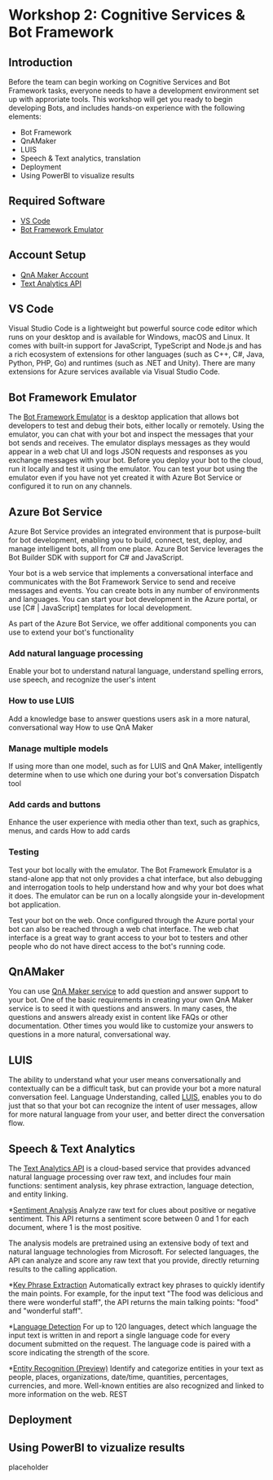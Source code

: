# Workshop 2: Cognitive Services & Bot Framework

## Introduction

Before the team can begin working on Cognitive Services and Bot Framework tasks, everyone needs to have a development environment set up with approriate tools. This workshop will get you ready to begin developing Bots, and includes hands-on experience with the following elements:

* Bot Framework
* QnAMaker
* LUIS
* Speech & Text analytics, translation
* Deployment
* Using PowerBI to visualize results

## Required Software

* [VS Code](https://code.visualstudio.com/Download)
* [Bot Framework Emulator](https://github.com/Microsoft/BotFramework-Emulator)

## Account Setup
* [QnA Maker Account](https://www.qnamaker.ai/)
* [Text Analytics API](https://docs.microsoft.com/en-us/azure/cognitive-services/text-analytics/how-tos/text-analytics-how-to-signup)

## VS Code

Visual Studio Code is a lightweight but powerful source code editor which runs on your desktop and is available for Windows, macOS and Linux. It comes with built-in support for JavaScript, TypeScript and Node.js and has a rich ecosystem of extensions for other languages (such as C++, C#, Java, Python, PHP, Go) and runtimes (such as .NET and Unity). There are many extensions for Azure services available via Visual Studio Code.

## Bot Framework Emulator

The [Bot Framework Emulator](https://docs.microsoft.com/en-us/azure/bot-service/bot-service-debug-emulator?view=azure-bot-service-4.0) is a desktop application that allows bot developers to test and debug their bots, either locally or remotely. Using the emulator, you can chat with your bot and inspect the messages that your bot sends and receives. The emulator displays messages as they would appear in a web chat UI and logs JSON requests and responses as you exchange messages with your bot. Before you deploy your bot to the cloud, run it locally and test it using the emulator. You can test your bot using the emulator even if you have not yet created it with Azure Bot Service or configured it to run on any channels.

## Azure Bot Service

Azure Bot Service provides an integrated environment that is purpose-built for bot development, enabling you to build, connect, test, deploy, and manage intelligent bots, all from one place. Azure Bot Service leverages the Bot Builder SDK with support for C# and JavaScript.

Your bot is a web service that implements a conversational interface and communicates with the Bot Framework Service to send and receive messages and events. You can create bots in any number of environments and languages. You can start your bot development in the Azure portal, or use [C# | JavaScript] templates for local development.

As part of the Azure Bot Service, we offer additional components you can use to extend your bot's functionality

### Add natural language processing
Enable your bot to understand natural language, understand spelling errors, use speech, and recognize the user's intent

### How to use LUIS
Add a knowledge base to answer questions users ask in a more natural, conversational way
How to use QnA Maker

### Manage multiple models
If using more than one model, such as for LUIS and QnA Maker, intelligently determine when to use which one during your bot's conversation
Dispatch tool

### Add cards and buttons
Enhance the user experience with media other than text, such as graphics, menus, and cards
How to add cards

### Testing
Test your bot locally with the emulator. The Bot Framework Emulator is a stand-alone app that not only provides a chat interface, but also debugging and interrogation tools to help understand how and why your bot does what it does. The emulator can be run on a locally alongside your in-development bot application.

Test your bot on the web. Once configured through the Azure portal your bot can also be reached through a web chat interface. The web chat interface is a great way to grant access to your bot to testers and other people who do not have direct access to the bot's running code.

## QnAMaker

You can use [QnA Maker service](https://docs.microsoft.com/en-us/azure/bot-service/bot-builder-howto-qna?view=azure-bot-service-4.0&tabs=cs) to add question and answer support to your bot. One of the basic requirements in creating your own QnA Maker service is to seed it with questions and answers. In many cases, the questions and answers already exist in content like FAQs or other documentation. Other times you would like to customize your answers to questions in a more natural, conversational way.

## LUIS

The ability to understand what your user means conversationally and contextually can be a difficult task, but can provide your bot a more natural conversation feel. Language Understanding, called [LUIS](https://docs.microsoft.com/en-us/azure/bot-service/bot-builder-howto-v4-luis?view=azure-bot-service-4.0&tabs=cs), enables you to do just that so that your bot can recognize the intent of user messages, allow for more natural language from your user, and better direct the conversation flow.

## Speech & Text Analytics 
The [Text Analytics API](https://docs.microsoft.com/en-us/azure/cognitive-services/text-analytics/overview) is a cloud-based service that provides advanced natural language processing over raw text, and includes four main functions: sentiment analysis, key phrase extraction, language detection, and entity linking.

*[Sentiment Analysis](https://docs.microsoft.com/en-us/azure/cognitive-services/text-analytics/how-tos/text-analytics-how-to-sentiment-analysis)
Analyze raw text for clues about positive or negative sentiment. This API returns a sentiment score between 0 and 1 for each document, where 1 is the most positive.

The analysis models are pretrained using an extensive body of text and natural language technologies from Microsoft. For selected languages, the API can analyze and score any raw text that you provide, directly returning results to the calling application.

*[Key Phrase Extraction](https://docs.microsoft.com/en-us/azure/cognitive-services/text-analytics/how-tos/text-analytics-how-to-keyword-extraction)
Automatically extract key phrases to quickly identify the main points. For example, for the input text "The food was delicious and there were wonderful staff", the API returns the main talking points: "food" and "wonderful staff".

*[Language Detection](https://docs.microsoft.com/en-us/azure/cognitive-services/text-analytics/how-tos/text-analytics-how-to-language-detection)
For up to 120 languages, detect which language the input text is written in and report a single language code for every document submitted on the request. The language code is paired with a score indicating the strength of the score.

*[Entity Recognition (Preview)](https://docs.microsoft.com/en-us/azure/cognitive-services/text-analytics/how-tos/text-analytics-how-to-entity-linking)
Identify and categorize entities in your text as people, places, organizations, date/time, quantities, percentages, currencies, and more. Well-known entities are also recognized and linked to more information on the web.
REST

## Deployment

## Using PowerBI to vizualize results

placeholder
